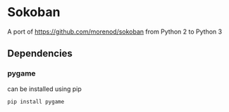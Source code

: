 # Sokoban

A port of  https://github.com/morenod/sokoban from Python 2 to Python 3

## Dependencies

### pygame 

can be installed using pip

```shell
pip install pygame
```

